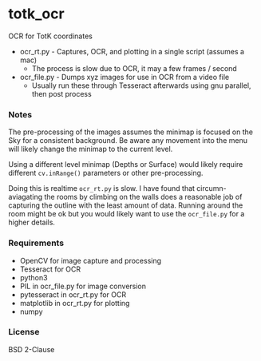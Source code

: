 # totk_ocr
OCR for TotK coordinates

- ocr_rt.py - Captures, OCR, and plotting in a single script (assumes a mac)
  - The process is slow due to OCR, it may a few frames / second
- ocr_file.py - Dumps xyz images for use in OCR from a video file
  - Usually run these through Tesseract afterwards using gnu parallel, then post process

### Notes
The pre-processing of the images assumes the minimap is focused on the Sky for a consistent background.
Be aware any movement into the menu will likely change the minimap to the current level.

Using a different level minimap (Depths or Surface) would likely require different `cv.inRange()` 
parameters or other pre-processing.

Doing this is realtime `ocr_rt.py` is slow. I have found that circumn-aviagating the rooms by climbing
on the walls does a reasonable job of capturing the outline with the least amount of data.  Running around
the room might be ok but you would likely want to use the `ocr_file.py` for a higher details.

### Requirements 
- OpenCV for image capture and processing
- Tesseract for OCR
- python3
- PIL in ocr_file.py for image conversion
- pytesseract in ocr_rt.py for OCR
- matplotlib in ocr_rt.py for plotting
- numpy

### License
BSD 2-Clause 
